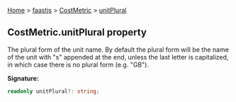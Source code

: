[Home](./index) &gt; [faastjs](./faastjs.md) &gt; [CostMetric](./faastjs.costmetric.md) &gt; [unitPlural](./faastjs.costmetric.unitplural.md)

## CostMetric.unitPlural property

The plural form of the unit name. By default the plural form will be the name of the unit with "s" appended at the end, unless the last letter is capitalized, in which case there is no plural form (e.g. "GB").

<b>Signature:</b>

```typescript
readonly unitPlural?: string;
```
